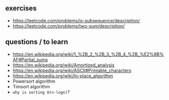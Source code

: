 ## exercises

- https://leetcode.com/problems/is-subsequence/description/
- https://leetcode.com/problems/two-sum/description/

## questions / to learn

- https://en.wikipedia.org/wiki/1_%2B_2_%2B_3_%2B_4_%2B_%E2%8B%AF#Partial_sums
- https://en.wikipedia.org/wiki/Amortized_analysis
- https://en.wikipedia.org/wiki/ASCII#Printable_characters
- https://en.wikipedia.org/wiki/In-place_algorithm
- Powersort algorithm
- Timsort algorithm
- `why is sorting O(n⋅logn)`?

